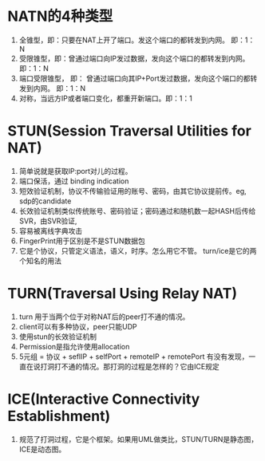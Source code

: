 # NATN的4种类型
1. 全锥型，即：只要在NAT上开了端口。发这个端口的都转发到内网。 即：1：N
2. 受限锥型，即：曾通过端口向IP发过数据，发向这个端口的都转发到内网。 即：1：N
3. 端口受限锥型， 即： 曾通过端口向其IP+Port发过数据，发向这个端口的都转发到内网。 即：1：N
4. 对称，当远方IP或者端口变化，都重开新端口。即：1：1

# STUN(Session Traversal Utilities for NAT)
1. 简单说就是获取IP:port对儿的过程。
3. 端口保活，通过 binding indication
4. 短效验证机制，协议不传输验证用的账号、密码，由其它协议提前传。eg, sdp的candidate
5. 长效验证机制类似传统账号、密码验证；密码通过和随机数一起HASH后传给SVR，由SVR验证,
1. 容易被离线字典攻击
1. FingerPrint用于区别是不是STUN数据包
1. 它是个协议，只管定义语法，语义，时序。怎么用它不管。
turn/ice是它的两个知名的用法

# TURN(Traversal Using Relay NAT)
1. turn 用于当两个位于对称NAT后的peer打不通的情况。
1. client可以有多种协议，peer只能UDP
2. 使用stun的长效验证机制
3. Permission是指允许使用allocation
4. 5元组 = 协议 + seflIP + selfPort + remoteIP + remotePort
有没有发现，一直在说打洞打不通的情况。那打洞的过程是怎样的？它由ICE规定

# ICE(Interactive Connectivity Establishment)
1. 规范了打洞过程，它是个框架。如果用UML做类比，STUN/TURN是静态图，ICE是动态图。
